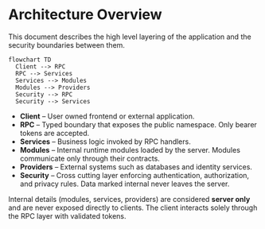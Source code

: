 # Architecture Overview

This document describes the high level layering of the application and the security boundaries between them.

```mermaid
flowchart TD
  Client --> RPC
  RPC --> Services
  Services --> Modules
  Modules --> Providers
  Security --> RPC
  Security --> Services
```

* **Client** – User owned frontend or external application.
* **RPC** – Typed boundary that exposes the public namespace. Only bearer tokens are accepted.
* **Services** – Business logic invoked by RPC handlers.
* **Modules** – Internal runtime modules loaded by the server. Modules communicate only through their contracts.
* **Providers** – External systems such as databases and identity services.
* **Security** – Cross cutting layer enforcing authentication, authorization, and privacy rules. Data marked internal never leaves the server.

Internal details (modules, services, providers) are considered **server only** and are never exposed directly to clients. The client interacts solely through the RPC layer with validated tokens.
